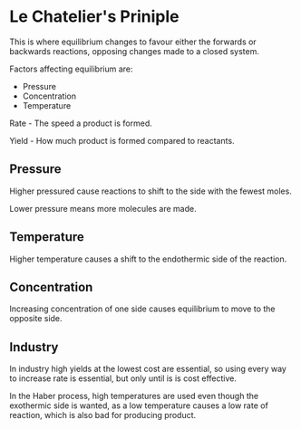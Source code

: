 # Le Chatelier's Priniple

This is where equilibrium changes to favour either the forwards or backwards reactions, opposing changes made to a closed system.

Factors affecting equilibrium are:

* Pressure
* Concentration
* Temperature

Rate - The speed a product is formed.

Yield - How much product is formed compared to reactants.

## Pressure

Higher pressured cause reactions to shift to the side with the fewest moles.

Lower pressure means more molecules are made.

## Temperature

Higher temperature causes a shift to the endothermic side of the reaction.

## Concentration

Increasing concentration of one side causes equilibrium to move to the opposite side.

## Industry

In industry high yields at the lowest cost are essential, so using every way to increase rate is essential, but only until is is cost effective.

In the Haber process, high temperatures are used even though the exothermic side is wanted, as a low temperature causes a low rate of reaction, which is also bad for producing product.
